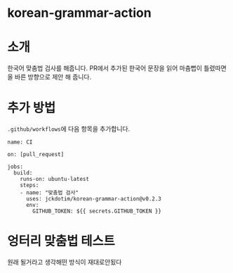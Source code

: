 # korean-grammar-action

# 소개

한국어 맞춤법 검사를 해줍니다. PR에서 추가된 한국어 문장을 읽어 마춤뻡이 틀렸따면 올 바른 방향으로 제안 해 줍니다.

# 추가 방법

`.github/workflows`에 다음 항목을 추가합니다.

```
name: CI

on: [pull_request]

jobs:
  build:
    runs-on: ubuntu-latest
    steps:
    - name: "맞춤법 검사"
      uses: jckdotim/korean-grammar-action@v0.2.3
      env:
        GITHUB_TOKEN: ${{ secrets.GITHUB_TOKEN }}
```

# 엉터리 맞춤법 테스트

원래 될거라고 생각해떤 방식이 재대로안됬다
